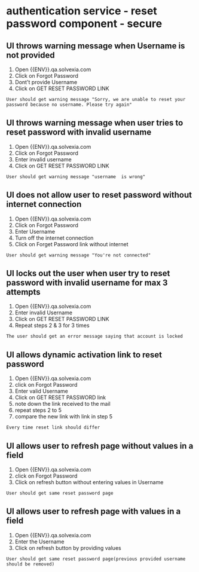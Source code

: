 # authentication service - reset password component - secure 

## UI throws warning message  when Username is not provided

1. Open {{ENV}}.qa.solvexia.com 
2. Click on Forgot Password
3. Dont't provide Username
4. Click on GET RESET PASSWORD LINK

`User should get warning message "Sorry, we are unable to reset your password because no username. Please try again" `

## UI throws warning message when user tries to reset password with invalid username

1. Open {{ENV}}.qa.solvexia.com 
2. Click on Forgot Password
3. Enter invalid username 
4. Click on GET RESET PASSWORD LINK

`User should get warning message "username  is wrong" `

## UI does not allow user to reset password without internet connection

1. Open {{ENV}}.qa.solvexia.com 
2. Click on Forgot Password
3. Enter Username 
4. Turn off the internet connection
5. Click on Forget Password link without internet

`User should get warning message "You're not connected" `

## UI locks out the user when user try to reset password with invalid username for max 3 attempts

1. Open {{ENV}}.qa.solvexia.com
2. Enter invalid Username
3. Click on GET RESET PASSWORD LINK 
4. Repeat steps 2 & 3 for 3 times

`The user should get an error message saying that account is locked`

## UI allows dynamic activation link to reset password

1. Open {{ENV}}.qa.solvexia.com 
2. click on Forgot Password
3. Enter valid Username
4. Click on GET RESET PASSWORD link 
5. note down the link received to the mail
6. repeat steps 2 to 5
7. compare the new link with link in step 5

`Every time reset link should differ `

## UI allows user to refresh page without values in a field

1. Open {{ENV}}.qa.solvexia.com 
2. click on Forgot Password
3. Click on refresh button without entering values in Username

`User should get same reset password page`

## UI allows user to refresh page with values in a field

1. Open {{ENV}}.qa.solvexia.com
2. Enter the Username 
3. Click on refresh button by providing values 

`User should get same reset password page(previous provided username should be removed)`
